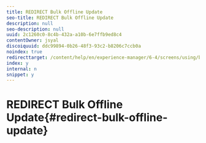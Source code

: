 ```yaml
---
title: REDIRECT Bulk Offline Update
seo-title: REDIRECT Bulk Offline Update
description: null
seo-description: null
uuid: 2c1260c0-8c4b-432a-a10b-6e7ffb9ed8c4
contentOwner: jsyal
discoiquuid: ddc99894-0b26-48f3-93c2-b8206c7ccb0a
noindex: true
redirecttarget: /content/help/en/experience-manager/6-4/screens/using/bulk-offline-update
index: y
internal: n
snippet: y
---
```


# REDIRECT Bulk Offline Update{#redirect-bulk-offline-update}


